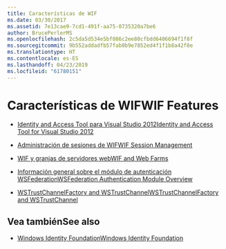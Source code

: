 ```yaml
---
title: Características de WIF
ms.date: 03/30/2017
ms.assetid: 7e13cae9-7cd1-491f-aa75-0735320a7be6
author: BrucePerlerMS
ms.openlocfilehash: 2c5da5d534e5bf086c2ee80cfbdd6406694f1f8f
ms.sourcegitcommit: 9b552addadfb57fab0b9e7852ed4f1f1b8a42f8e
ms.translationtype: HT
ms.contentlocale: es-ES
ms.lasthandoff: 04/23/2019
ms.locfileid: "61780151"
---
```

# <a name="wif-features"></a><span data-ttu-id="b1e2a-102">Características de WIF</span><span class="sxs-lookup"><span data-stu-id="b1e2a-102">WIF Features</span></span>
- [<span data-ttu-id="b1e2a-103">Identity and Access Tool para Visual Studio 2012</span><span class="sxs-lookup"><span data-stu-id="b1e2a-103">Identity and Access Tool for Visual Studio 2012</span></span>](../../../docs/framework/security/identity-and-access-tool-for-vs.md)  
  
- [<span data-ttu-id="b1e2a-104">Administración de sesiones de WIF</span><span class="sxs-lookup"><span data-stu-id="b1e2a-104">WIF Session Management</span></span>](../../../docs/framework/security/wif-session-management.md)  
  
- [<span data-ttu-id="b1e2a-105">WIF y granjas de servidores web</span><span class="sxs-lookup"><span data-stu-id="b1e2a-105">WIF and Web Farms</span></span>](../../../docs/framework/security/wif-and-web-farms.md)  
  
- [<span data-ttu-id="b1e2a-106">Información general sobre el módulo de autenticación WSFederation</span><span class="sxs-lookup"><span data-stu-id="b1e2a-106">WSFederation Authentication Module Overview</span></span>](../../../docs/framework/security/wsfederation-authentication-module-overview.md)  
  
- [<span data-ttu-id="b1e2a-107">WSTrustChannelFactory and WSTrustChannel</span><span class="sxs-lookup"><span data-stu-id="b1e2a-107">WSTrustChannelFactory and WSTrustChannel</span></span>](../../../docs/framework/security/wstrustchannelfactory-and-wstrustchannel.md)  
  
## <a name="see-also"></a><span data-ttu-id="b1e2a-108">Vea también</span><span class="sxs-lookup"><span data-stu-id="b1e2a-108">See also</span></span>

- [<span data-ttu-id="b1e2a-109">Windows Identity Foundation</span><span class="sxs-lookup"><span data-stu-id="b1e2a-109">Windows Identity Foundation</span></span>](../../../docs/framework/security/index.md)
